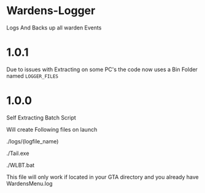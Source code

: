 # Wardens-Logger
Logs And Backs up all warden Events








# 1.0.1
Due to issues with Extracting on some PC's the code now uses a Bin Folder named `LOGGER_FILES`





# 1.0.0

Self Extracting Batch Script

Will create Following files on launch

./logs/(logfile_name)

./Tail.exe

./WLBT.bat


This file will only work if located in your GTA directory and you already have WardensMenu.log
